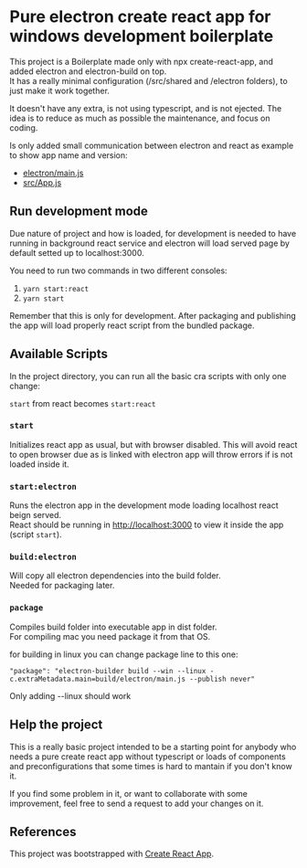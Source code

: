 # Pure electron create react app for windows development boilerplate

This project is a Boilerplate made only with npx create-react-app, and added electron and electron-build on top.  
It has a really minimal configuration (/src/shared and /electron folders), to just make it work together.

It doesn't have any extra, is not using typescript, and is not ejected. The idea is to reduce as much as possible
the maintenance, and focus on coding.

Is only added small communication between electron and react as example to show app name and version:  
- [electron/main.js](https://github.com/vichaunter/cra-electron-windows/blob/master/electron/main.js#L38)
- [src/App.js](https://github.com/vichaunter/cra-electron-windows/blob/master/src/App.js#L38)

## Run development mode

Due nature of project and how is loaded, for development is needed to have running in background react service
and electron will load served page by default setted up to localhost:3000.

You need to run two commands in two different consoles:
1. `yarn start:react`
2. `yarn start`

Remember that this is only for development. After packaging and publishing the app will load properly react script
from the bundled package.

## Available Scripts

In the project directory, you can run all the basic cra scripts with only one change:

`start` from react becomes `start:react`

### `start`

Initializes react app as usual, but with browser disabled. This will avoid react to open browser due as is linked
with electron app will throw errors if is not loaded inside it.

### `start:electron`

Runs the electron app in the development mode loading localhost react beign served.  
React should be running in [http://localhost:3000](http://localhost:3000) to view it inside the app (script `start`).

### `build:electron`

Will copy all electron dependencies into the build folder.  
Needed for packaging later.

### `package`

Compiles build folder into executable app in dist folder.  
For compiling mac you need package it from that OS.

for building in linux you can change package line to this one:
```
"package": "electron-builder build --win --linux -c.extraMetadata.main=build/electron/main.js --publish never"
```

Only adding --linux should work

## Help the project

This is a really basic project intended to be a starting point for anybody who needs a pure create react app without 
typescript or loads of components and preconfigurations that some times is hard to mantain if you don't know it.

If you find some problem in it, or want to collaborate with some improvement, feel free to send a request to add
your changes on it.

## References

This project was bootstrapped with [Create React App](https://github.com/facebook/create-react-app).

